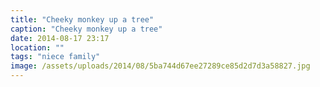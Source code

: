 ```yaml
---
title: "Cheeky monkey up a tree"
caption: "Cheeky monkey up a tree"
date: 2014-08-17 23:17
location: ""
tags: "niece family"
image: /assets/uploads/2014/08/5ba744d67ee27289ce85d2d7d3a58827.jpg
---
```

